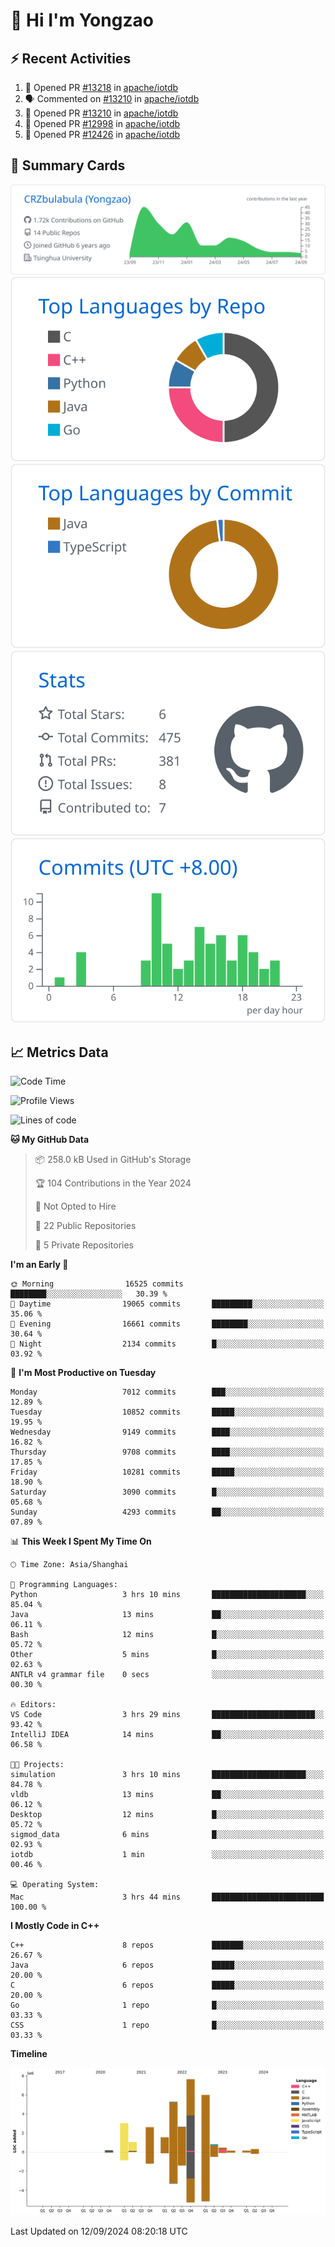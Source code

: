 # 👋 Hi I'm Yongzao

## ⚡ Recent Activities
<!--START_SECTION:activity-->
1. 💪 Opened PR [#13218](https://github.com/apache/iotdb/pull/13218) in [apache/iotdb](https://github.com/apache/iotdb)
2. 🗣 Commented on [#13210](https://github.com/apache/iotdb/pull/13210#issuecomment-2294850976) in [apache/iotdb](https://github.com/apache/iotdb)
3. 💪 Opened PR [#13210](https://github.com/apache/iotdb/pull/13210) in [apache/iotdb](https://github.com/apache/iotdb)
4. 💪 Opened PR [#12998](https://github.com/apache/iotdb/pull/12998) in [apache/iotdb](https://github.com/apache/iotdb)
5. 💪 Opened PR [#12426](https://github.com/apache/iotdb/pull/12426) in [apache/iotdb](https://github.com/apache/iotdb)
<!--END_SECTION:activity-->

## 🎑 Summary Cards

[![](https://raw.githubusercontent.com/CRZbulabula/CRZbulabula/main/profile-summary-card-output/github/0-profile-details.svg)](https://github.com/vn7n24fzkq/github-profile-summary-cards)
[![](https://raw.githubusercontent.com/CRZbulabula/CRZbulabula/main/profile-summary-card-output/github/1-repos-per-language.svg)](https://github.com/vn7n24fzkq/github-profile-summary-cards) [![](https://raw.githubusercontent.com/CRZbulabula/CRZbulabula/main/profile-summary-card-output/github/2-most-commit-language.svg)](https://github.com/vn7n24fzkq/github-profile-summary-cards)
[![](https://raw.githubusercontent.com/CRZbulabula/CRZbulabula/main/profile-summary-card-output/github/3-stats.svg)](https://github.com/vn7n24fzkq/github-profile-summary-cards) [![](https://raw.githubusercontent.com/CRZbulabula/CRZbulabula/main/profile-summary-card-output/github/4-productive-time.svg)](https://github.com/vn7n24fzkq/github-profile-summary-cards)

## 📈 Metrics Data

<!--START_SECTION:waka-->
![Code Time](http://img.shields.io/badge/Code%20Time-678%20hrs%2059%20mins-blue)

![Profile Views](http://img.shields.io/badge/Profile%20Views-19-blue)

![Lines of code](https://img.shields.io/badge/From%20Hello%20World%20I%27ve%20Written-31.7%20million%20lines%20of%20code-blue)

**🐱 My GitHub Data** 

> 📦 258.0 kB Used in GitHub's Storage 
 > 
> 🏆 104 Contributions in the Year 2024
 > 
> 🚫 Not Opted to Hire
 > 
> 📜 22 Public Repositories 
 > 
> 🔑 5 Private Repositories 
 > 
**I'm an Early 🐤** 

```text
🌞 Morning                16525 commits       ████████░░░░░░░░░░░░░░░░░   30.39 % 
🌆 Daytime                19065 commits       █████████░░░░░░░░░░░░░░░░   35.06 % 
🌃 Evening                16661 commits       ████████░░░░░░░░░░░░░░░░░   30.64 % 
🌙 Night                  2134 commits        █░░░░░░░░░░░░░░░░░░░░░░░░   03.92 % 
```
📅 **I'm Most Productive on Tuesday** 

```text
Monday                   7012 commits        ███░░░░░░░░░░░░░░░░░░░░░░   12.89 % 
Tuesday                  10852 commits       █████░░░░░░░░░░░░░░░░░░░░   19.95 % 
Wednesday                9149 commits        ████░░░░░░░░░░░░░░░░░░░░░   16.82 % 
Thursday                 9708 commits        ████░░░░░░░░░░░░░░░░░░░░░   17.85 % 
Friday                   10281 commits       █████░░░░░░░░░░░░░░░░░░░░   18.90 % 
Saturday                 3090 commits        █░░░░░░░░░░░░░░░░░░░░░░░░   05.68 % 
Sunday                   4293 commits        ██░░░░░░░░░░░░░░░░░░░░░░░   07.89 % 
```


📊 **This Week I Spent My Time On** 

```text
🕑︎ Time Zone: Asia/Shanghai

💬 Programming Languages: 
Python                   3 hrs 10 mins       █████████████████████░░░░   85.04 % 
Java                     13 mins             ██░░░░░░░░░░░░░░░░░░░░░░░   06.11 % 
Bash                     12 mins             █░░░░░░░░░░░░░░░░░░░░░░░░   05.72 % 
Other                    5 mins              █░░░░░░░░░░░░░░░░░░░░░░░░   02.63 % 
ANTLR v4 grammar file    0 secs              ░░░░░░░░░░░░░░░░░░░░░░░░░   00.30 % 

🔥 Editors: 
VS Code                  3 hrs 29 mins       ███████████████████████░░   93.42 % 
IntelliJ IDEA            14 mins             ██░░░░░░░░░░░░░░░░░░░░░░░   06.58 % 

🐱‍💻 Projects: 
simulation               3 hrs 10 mins       █████████████████████░░░░   84.78 % 
vldb                     13 mins             ██░░░░░░░░░░░░░░░░░░░░░░░   06.12 % 
Desktop                  12 mins             █░░░░░░░░░░░░░░░░░░░░░░░░   05.72 % 
sigmod_data              6 mins              █░░░░░░░░░░░░░░░░░░░░░░░░   02.93 % 
iotdb                    1 min               ░░░░░░░░░░░░░░░░░░░░░░░░░   00.46 % 

💻 Operating System: 
Mac                      3 hrs 44 mins       █████████████████████████   100.00 % 
```

**I Mostly Code in C++** 

```text
C++                      8 repos             ███████░░░░░░░░░░░░░░░░░░   26.67 % 
Java                     6 repos             █████░░░░░░░░░░░░░░░░░░░░   20.00 % 
C                        6 repos             █████░░░░░░░░░░░░░░░░░░░░   20.00 % 
Go                       1 repo              █░░░░░░░░░░░░░░░░░░░░░░░░   03.33 % 
CSS                      1 repo              █░░░░░░░░░░░░░░░░░░░░░░░░   03.33 % 
```



**Timeline**

![Lines of Code chart](https://raw.githubusercontent.com/CRZbulabula/CRZbulabula/main/assets/bar_graph.png)


 Last Updated on 12/09/2024 08:20:18 UTC
<!--END_SECTION:waka-->

